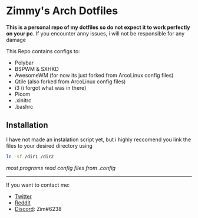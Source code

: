 # Zimmy's Arch Dotfiles
**This is a personal repo of my dotfiles so do not expect it to work perfectly on your pc**. If you encounter anny issues, i will not be responsible for any damage


This Repo contains configs to:
- Polybar
- BSPWM & SXHKD
- AwesomeWM (for now its just forked from ArcoLinux config files)
- Qtile (also forked from ArcoLinux config files)
- i3 (i forgot what was in there)
- Picom
- .xinitrc
- .bashrc
## Installation
I have not made an instalation script yet, but i highly reccomend you link the files to your desired directory using
```sh
ln -sf /dir1 /dir2
```
_most programs read config files from .config_

---
If you want to contact me:
- [Twitter](https://twitter.com/zimro_)
- [Reddit](https://www.reddit.com/user/Zimro_)
- [Discord](https://discord.gg): Zim#6238
